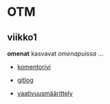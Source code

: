 # OTM
## viikko1
**omenat** kasvavat *omenapuissa* ...
* [komentorivi](https://github.com/014695951/otm-harjoitustyo/blob/master/laskarit/viikko1/komentorivi.txt)
* [gitlog](https://github.com/014695951/otm-harjoitustyo/blob/master/laskarit/viikko1/gitlog.txt)

* [vaativuusmäärittely](https://github.com/014695951/otm-harjoitustyo/blob/master/dokumentaatio/vaatimusmaarittely.txt)
